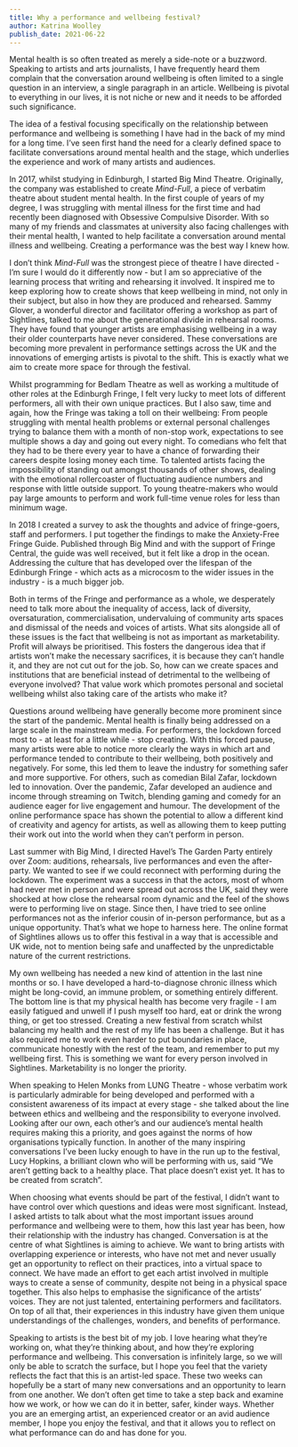 ```yaml
---
title: Why a performance and wellbeing festival?
author: Katrina Woolley
publish_date: 2021-06-22
---
```


Mental health is so often treated as merely a side-note or a buzzword. Speaking to artists and arts journalists, I have frequently heard them complain that the conversation around wellbeing is often limited to a single question in an interview, a single paragraph in an article. Wellbeing is pivotal to everything in our lives, it is not niche or new and it needs to be afforded such significance. 
 
The idea of a festival focusing specifically on the relationship between performance and wellbeing is something I have had in the back of my mind for a long time. I’ve seen first hand the need for a clearly defined space to facilitate conversations around mental health and the stage, which underlies the experience and work of many artists and audiences.

In 2017, whilst studying in Edinburgh, I started Big Mind Theatre. Originally, the company was established to create _Mind-Full_, a piece of verbatim theatre about student mental health. In the first couple of years of my degree, I was struggling with mental illness for the first time and had recently been diagnosed with Obsessive Compulsive Disorder. With so many of my friends and classmates at university also facing challenges with their mental health, I wanted to help facilitate a conversation around mental illness and wellbeing. Creating a performance was the best way I knew how. 

I don’t think _Mind-Full_ was the strongest piece of theatre I have directed - I’m sure I would do it differently now - but I am so appreciative of the learning process that writing and rehearsing it involved. It inspired me to keep exploring how to create shows that keep wellbeing in mind, not only in their subject, but also in how they are produced and rehearsed. Sammy Glover, a wonderful director and facilitator offering a workshop as part of Sightlines, talked to me about the generational divide in rehearsal rooms. They have found that younger artists are emphasising wellbeing in a way their older counterparts have never considered. These conversations are becoming more prevalent in performance settings across the UK and the innovations of emerging artists is pivotal to the shift. This is exactly what we aim to create more space for through the festival. 

Whilst programming for Bedlam Theatre as well as working a multitude of other roles at the Edinburgh Fringe, I felt very lucky to meet lots of different performers, all with their own unique practices. But I also saw, time and again, how the Fringe was taking a toll on their wellbeing: From people struggling with mental health problems or external personal challenges trying to balance them with a month of non-stop work, expectations to see multiple shows a day and going out every night. To comedians who felt that they had to be there every year to have a chance of forwarding their careers despite losing money each time. To talented artists facing the impossibility of standing out amongst thousands of other shows, dealing with the emotional rollercoaster of fluctuating audience numbers and response with little outside support. To young theatre-makers who would pay large amounts to perform and work full-time venue roles for less than minimum wage. 
 
In 2018 I created a survey to ask the thoughts and advice of fringe-goers, staff and performers. I put together the findings to make the Anxiety-Free Fringe Guide. Published through Big Mind and with the support of Fringe Central, the guide was well received, but it felt like a drop in the ocean.  Addressing the culture that has developed over the lifespan of the Edinburgh Fringe - which acts as a microcosm to the wider issues in the industry - is a much bigger job. 

Both in terms of the Fringe and performance as a whole, we desperately need to talk more about the inequality of access, lack of diversity, oversaturation, commercialisation, undervaluing of community arts spaces and dismissal of the needs and voices of artists. What sits alongside all of these issues is the fact that wellbeing is not as important as marketability. Profit will always be prioritised. This fosters the dangerous idea that if artists won’t make the necessary sacrifices, it is because they can’t handle it, and they are not cut out for the job. So, how can we create spaces and institutions that are beneficial instead of detrimental to the wellbeing of everyone involved? That value work which promotes personal and societal wellbeing whilst also taking care of the artists who make it?
 
Questions around wellbeing have generally become more prominent since the start of the pandemic. Mental health is finally being addressed on a large scale in the mainstream media. For performers, the lockdown forced most to - at least for a little while - stop creating. With this forced pause, many artists were able to notice more clearly the ways in which art and performance tended to contribute to their wellbeing, both positively and negatively. For some, this led them to leave the industry for something safer and more supportive. For others, such as comedian Bilal Zafar, lockdown led to innovation. Over the pandemic, Zafar developed an audience and income through streaming on Twitch, blending gaming and comedy for an audience eager for live engagement and humour. The development of the online performance space has shown the potential to allow a different kind of creativity and agency for artists, as well as allowing them to keep putting their work out into the world when they can’t perform in person. 

Last summer with Big Mind, I directed Havel’s The Garden Party entirely over Zoom: auditions, rehearsals, live performances and even the after-party. We wanted to see if we could reconnect with performing during the lockdown. The experiment was a success in that the actors, most of whom had never met in person and were spread out across the UK, said they were shocked at how close the rehearsal room dynamic and the feel of the shows were to performing live on stage. Since then, I have tried to see online performances not as the inferior cousin of in-person performance, but as a unique opportunity. That’s what we hope to harness here. The online format of Sightlines allows us to offer this festival in a way that is accessible and UK wide, not to mention being safe and unaffected by the unpredictable nature of the current restrictions.
 
My own wellbeing has needed a new kind of attention in the last nine months or so. I have developed a hard-to-diagnose chronic illness which might be long-covid, an immune problem, or something entirely different. The bottom line is that my physical health has become very fragile - I am easily fatigued and unwell if I push myself too hard, eat or drink the wrong thing, or get too stressed. Creating a new festival from scratch whilst balancing my health and the rest of my life has been a challenge. But it has also required me to work even harder to put boundaries in place, communicate honestly with the rest of the team, and remember to put my wellbeing first. This is something we want for every person involved in Sightlines. Marketability is no longer the priority.
 
When speaking to Helen Monks from LUNG Theatre - whose verbatim work is particularly admirable for being developed and performed with a consistent awareness of its impact at every stage - she talked about the line between ethics and wellbeing and the responsibility to everyone involved. Looking after our own, each other’s and our audience’s mental health requires making this a priority, and goes against the norms of how organisations typically function. In another of the many inspiring conversations I’ve been lucky enough to have in the run up to the festival, Lucy Hopkins, a brilliant clown who will be performing with us, said “We aren’t getting back to a healthy place. That place doesn’t exist yet. It has to be created from scratch”.
 
When choosing what events should be part of the festival, I didn’t want to have control over which questions and ideas were most significant. Instead, I asked artists to talk about what the most important issues around performance and wellbeing were to them, how this last year has been, how their relationship with the industry has changed. Conversation is at the centre of what Sightlines is aiming to achieve. We want to bring artists with overlapping experience or interests, who have not met and never usually get an opportunity to reflect on their practices, into a virtual space to connect. We have made an effort to get each artist involved in multiple ways  to create a sense of community, despite not being in a physical space together. This also helps to emphasise the significance of the artists’ voices. They are not just talented, entertaining performers and facilitators. On top of all that, their experiences in this industry have given them unique understandings of the challenges, wonders, and benefits of performance. 


Speaking to artists is the best bit of my job. I love hearing what they’re working on, what they’re thinking about, and how they’re exploring performance and wellbeing. This conversation is infinitely large, so we will only be able to scratch the surface, but I hope you feel that the variety reflects the fact that this is an artist-led space. These two weeks can hopefully be a start of many new conversations and an opportunity to learn from one another. We don’t often get time to take a step back and examine how we work, or how we can do it in better, safer, kinder ways. Whether you are an emerging artist, an experienced creator or an avid audience member, I hope you enjoy the festival, and that it allows you to reflect on what performance can do and has done for you.
